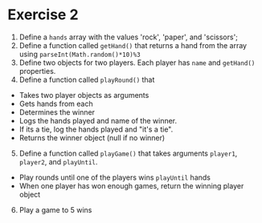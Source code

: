 # Exercise 2
1. Define a `hands` array with the values 'rock', 'paper', and 'scissors';
2. Define a function called `getHand()` that returns a hand from the array using `parseInt(Math.random()*10)%3`
3. Define two objects for two players. Each player has `name` and `getHand()` properties.
4. Define a function called `playRound()` that
- Takes two player objects as arguments
- Gets hands from each
- Determines the winner
- Logs the hands played and name of the winner.
- If its a tie, log the hands played and "it's a tie".
- Returns the winner object (null if no winner)
5. Define a function called `playGame()` that takes arguments `player1`, `player2`, and `playUntil`.
- Play rounds until one of the players wins `playUntil` hands
- When one player has won enough games, return the winning player object
6. Play a game to 5 wins